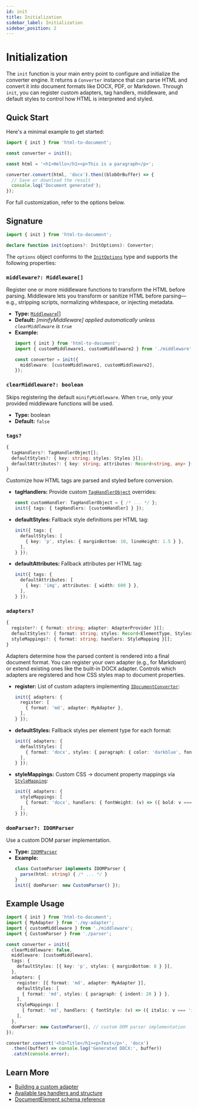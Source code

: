 ```yaml
---
id: init
title: Initialization
sidebar_label: Initialization
sidebar_position: 2
---
```


# Initialization

The `init` function is your main entry point to configure and initialize the converter engine. It returns a `Converter` instance that can parse HTML and convert it into document formats like DOCX, PDF, or Markdown. Through `init`, you can register custom adapters, tag handlers, middleware, and default styles to control how HTML is interpreted and styled.

## Quick Start

Here's a minimal example to get started:

```ts
import { init } from 'html-to-document';

const converter = init();

const html = '<h1>Hello</h1><p>This is a paragraph</p>';

converter.convert(html, 'docx').then((blobOrBuffer) => {
  // Save or download the result
  console.log('Document generated');
});
```

For full customization, refer to the options below.

## Signature

```ts
import { init } from 'html-to-document';

declare function init(options?: InitOptions): Converter;
```

The `options` object conforms to the [`InitOptions`](./types) type and supports the following properties:

### `middleware?: Middleware[]`
Register one or more middleware functions to transform the HTML before parsing.
Middleware lets you transform or sanitize HTML before parsing—e.g., stripping scripts, normalizing whitespace, or injecting metadata.
- **Type:** [`Middleware`](./types)[]
- **Default:** _[minifyMiddleware] applied automatically unless `clearMiddleware` is `true`_
- **Example:**
  ```ts
  import { init } from 'html-to-document';
  import { customMiddleware1, customMiddleware2 } from './middleware';

  const converter = init({
    middleware: [customMiddleware1, customMiddleware2],
  });
  ```

### `clearMiddleware?: boolean`
Skips registering the default `minifyMiddleware`. When `true`, only your provided middleware functions will be used.
- **Type:** boolean
- **Default:** `false`

### `tags?`

```ts
{
  tagHandlers?: TagHandlerObject[];
  defaultStyles?: { key: string; styles: Styles }[];
  defaultAttributes?: { key: string; attributes: Record<string, any> }[];
}
```
Customize how HTML tags are parsed and styled before conversion.
- **tagHandlers:** Provide custom [`TagHandlerObject`](./types) overrides:
  ```ts
  const customHandler: TagHandlerObject = { /* ... */ };
  init({ tags: { tagHandlers: [customHandler] } });
  ```
- **defaultStyles:** Fallback style definitions per HTML tag:
  ```ts
  init({ tags: {
    defaultStyles: [
      { key: 'p', styles: { marginBottom: 10, lineHeight: 1.5 } },
    ],
  } });
  ```
- **defaultAttributes:** Fallback attributes per HTML tag:
  ```ts
  init({ tags: {
    defaultAttributes: [
      { key: 'img', attributes: { width: 600 } },
    ],
  } });
  ```

### `adapters?`

```ts
{
  register?: { format: string; adapter: AdapterProvider }[];
  defaultStyles?: { format: string; styles: Record<ElementType, Styles> }[];
  styleMappings?: { format: string; handlers: StyleMapping }[];
}
```
Adapters determine how the parsed content is rendered into a final document format. You can register your own adapter (e.g., for Markdown) or extend existing ones like the built-in DOCX adapter.
Controls which adapters are registered and how CSS styles map to document properties.
- **register:** List of custom adapters implementing [`IDocumentConverter`](./types):
  ```ts
  init({ adapters: {
    register: [
      { format: 'md', adapter: MyAdapter },
    ],
  } });
  ```
- **defaultStyles:** Fallback styles per element type for each format:
  ```ts
  init({ adapters: {
    defaultStyles: [
      { format: 'docx', styles: { paragraph: { color: 'darkblue', fontSize: 24 } } },
    ],
  } });
  ```
- **styleMappings:** Custom CSS → document property mappings via [`StyleMapping`](./style-mappings):
  ```ts
  init({ adapters: {
    styleMappings: [
      { format: 'docx', handlers: { fontWeight: (v) => ({ bold: v === 'bold' }) } },
    ],
  } });
  ```

### `domParser?: IDOMParser`
Use a custom DOM parser implementation.
- **Type:** [`IDOMParser`](./types)
- **Example:**
  ```ts
  class CustomParser implements IDOMParser {
    parse(html: string) { /* ... */ }
  }
  init({ domParser: new CustomParser() });
  ```

## Example Usage

```ts
import { init } from 'html-to-document';
import { MyAdapter } from './my-adapter';
import { customMiddleware } from './middleware';
import { CustomParser } from './parser';

const converter = init({
  clearMiddleware: false,
  middleware: [customMiddleware],
  tags: {
    defaultStyles: [{ key: 'p', styles: { marginBottom: 8 } }],
  },
  adapters: {
    register: [{ format: 'md', adapter: MyAdapter }],
    defaultStyles: [
      { format: 'md', styles: { paragraph: { indent: 20 } } },
    ],
    styleMappings: [
      { format: 'md', handlers: { fontStyle: (v) => ({ italic: v === 'italic' }) } },
    ],
  },
  domParser: new CustomParser(), // custom DOM parser implementation
});

converter.convert('<h1>Title</h1><p>Text</p>', 'docx')
  .then((buffer) => console.log('Generated DOCX:', buffer))
  .catch(console.error);
```

## Learn More

- [Building a custom adapter](./converters)
- [Available tag handlers and structure](./tags)
- [DocumentElement schema reference](./types)
